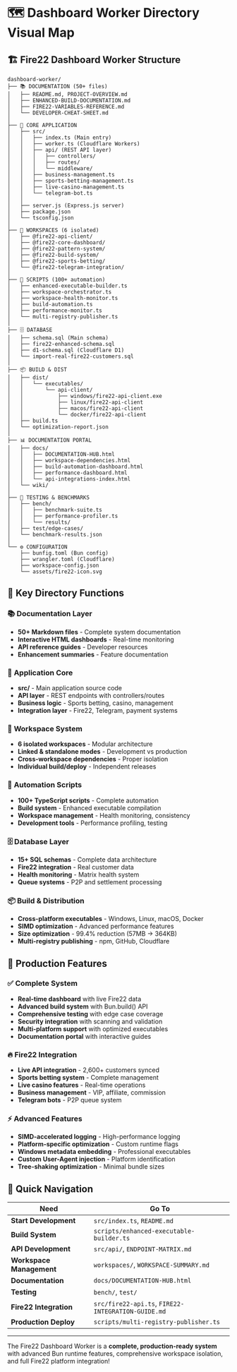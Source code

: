 # 🗺️ Dashboard Worker Directory Visual Map

## 🏗️ Fire22 Dashboard Worker Structure

```
dashboard-worker/
├── 📚 DOCUMENTATION (50+ files)
│   ├── README.md, PROJECT-OVERVIEW.md
│   ├── ENHANCED-BUILD-DOCUMENTATION.md
│   ├── FIRE22-VARIABLES-REFERENCE.md
│   └── DEVELOPER-CHEAT-SHEET.md
│
├── 🏢 CORE APPLICATION
│   ├── src/
│   │   ├── index.ts (Main entry)
│   │   ├── worker.ts (Cloudflare Workers)
│   │   ├── api/ (REST API layer)
│   │   │   ├── controllers/
│   │   │   ├── routes/
│   │   │   └── middleware/
│   │   ├── business-management.ts
│   │   ├── sports-betting-management.ts
│   │   ├── live-casino-management.ts
│   │   └── telegram-bot.ts
│   │
│   ├── server.js (Express.js server)
│   ├── package.json
│   └── tsconfig.json
│
├── 🔧 WORKSPACES (6 isolated)
│   ├── @fire22-api-client/
│   ├── @fire22-core-dashboard/
│   ├── @fire22-pattern-system/
│   ├── @fire22-build-system/
│   ├── @fire22-sports-betting/
│   └── @fire22-telegram-integration/
│
├── 📜 SCRIPTS (100+ automation)
│   ├── enhanced-executable-builder.ts
│   ├── workspace-orchestrator.ts
│   ├── workspace-health-monitor.ts
│   ├── build-automation.ts
│   ├── performance-monitor.ts
│   └── multi-registry-publisher.ts
│
├── 🗄️ DATABASE
│   ├── schema.sql (Main schema)
│   ├── fire22-enhanced-schema.sql
│   ├── d1-schema.sql (Cloudflare D1)
│   └── import-real-fire22-customers.sql
│
├── 📦 BUILD & DIST
│   ├── dist/
│   │   └── executables/
│   │       └── api-client/
│   │           ├── windows/fire22-api-client.exe
│   │           ├── linux/fire22-api-client
│   │           ├── macos/fire22-api-client
│   │           └── docker/fire22-api-client
│   ├── build.ts
│   └── optimization-report.json
│
├── 📊 DOCUMENTATION PORTAL
│   ├── docs/
│   │   ├── DOCUMENTATION-HUB.html
│   │   ├── workspace-dependencies.html
│   │   ├── build-automation-dashboard.html
│   │   ├── performance-dashboard.html
│   │   └── api-integrations-index.html
│   └── wiki/
│
├── 🧪 TESTING & BENCHMARKS
│   ├── bench/
│   │   ├── benchmark-suite.ts
│   │   ├── performance-profiler.ts
│   │   └── results/
│   ├── test/edge-cases/
│   └── benchmark-results.json
│
└── ⚙️ CONFIGURATION
    ├── bunfig.toml (Bun config)
    ├── wrangler.toml (Cloudflare)
    ├── workspace-config.json
    └── assets/fire22-icon.svg
```

## 🎯 Key Directory Functions

### 📚 **Documentation Layer**

- **50+ Markdown files** - Complete system documentation
- **Interactive HTML dashboards** - Real-time monitoring
- **API reference guides** - Developer resources
- **Enhancement summaries** - Feature documentation

### 🏢 **Application Core**

- **src/** - Main application source code
- **API layer** - REST endpoints with controllers/routes
- **Business logic** - Sports betting, casino, management
- **Integration layer** - Fire22, Telegram, payment systems

### 🔧 **Workspace System**

- **6 isolated workspaces** - Modular architecture
- **Linked & standalone modes** - Development vs production
- **Cross-workspace dependencies** - Proper isolation
- **Individual build/deploy** - Independent releases

### 📜 **Automation Scripts**

- **100+ TypeScript scripts** - Complete automation
- **Build system** - Enhanced executable compilation
- **Workspace management** - Health monitoring, consistency
- **Development tools** - Performance profiling, testing

### 🗄️ **Database Layer**

- **15+ SQL schemas** - Complete data architecture
- **Fire22 integration** - Real customer data
- **Health monitoring** - Matrix health system
- **Queue systems** - P2P and settlement processing

### 📦 **Build & Distribution**

- **Cross-platform executables** - Windows, Linux, macOS, Docker
- **SIMD optimization** - Advanced performance features
- **Size optimization** - 99.4% reduction (57MB → 364KB)
- **Multi-registry publishing** - npm, GitHub, Cloudflare

## 🚀 **Production Features**

### ✅ **Complete System**

- **Real-time dashboard** with live Fire22 data
- **Advanced build system** with Bun.build() API
- **Comprehensive testing** with edge case coverage
- **Security integration** with scanning and validation
- **Multi-platform support** with optimized executables
- **Documentation portal** with interactive guides

### 🔥 **Fire22 Integration**

- **Live API integration** - 2,600+ customers synced
- **Sports betting system** - Complete management
- **Live casino features** - Real-time operations
- **Business management** - VIP, affiliate, commission
- **Telegram bots** - P2P queue system

### ⚡ **Advanced Features**

- **SIMD-accelerated logging** - High-performance logging
- **Platform-specific optimization** - Custom runtime flags
- **Windows metadata embedding** - Professional executables
- **Custom User-Agent injection** - Platform identification
- **Tree-shaking optimization** - Minimal bundle sizes

## 🎯 **Quick Navigation**

| Need                     | Go To                                              |
| ------------------------ | -------------------------------------------------- |
| **Start Development**    | `src/index.ts`, `README.md`                        |
| **Build System**         | `scripts/enhanced-executable-builder.ts`           |
| **API Development**      | `src/api/`, `ENDPOINT-MATRIX.md`                   |
| **Workspace Management** | `workspaces/`, `WORKSPACE-SUMMARY.md`              |
| **Documentation**        | `docs/DOCUMENTATION-HUB.html`                      |
| **Testing**              | `bench/`, `test/`                                  |
| **Fire22 Integration**   | `src/fire22-api.ts`, `FIRE22-INTEGRATION-GUIDE.md` |
| **Production Deploy**    | `scripts/multi-registry-publisher.ts`              |

---

The Fire22 Dashboard Worker is a **complete, production-ready system** with
advanced Bun runtime features, comprehensive workspace isolation, and full
Fire22 platform integration!
